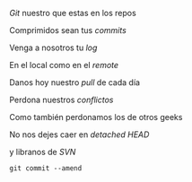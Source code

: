<p><em>Git</em> nuestro que estas en los repos<br />

Comprimidos sean tus <em>commits</em><br/>

Venga a nosotros tu <em>log</em><br/>

En el local como en el <em>remote</em><br/>

Danos hoy nuestro <em>pull</em> de cada día<br/>

Perdona nuestros <em>conflictos</em><br/>

Como también perdonamos los de otros geeks<br/>

No nos dejes caer en <em>detached HEAD</em><br/>

y libranos de <em>SVN</em><br/>

<code>git commit --amend</code></p>
